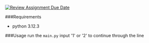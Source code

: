 [![Review Assignment Due Date](https://classroom.github.com/assets/deadline-readme-button-22041afd0340ce965d47ae6ef1cefeee28c7c493a6346c4f15d667ab976d596c.svg)](https://classroom.github.com/a/iDZRBYvt)

###Requirements
* python 3.12.3

###Usage
run the `main.py`
input '1' or '2' to continue through the line
